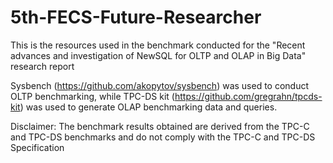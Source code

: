 # 5th-FECS-Future-Researcher
This is the resources used in the benchmark conducted for the "Recent advances and investigation of NewSQL for OLTP and OLAP in Big Data" research report

Sysbench (https://github.com/akopytov/sysbench) was used to conduct OLTP benchmarking, while TPC-DS kit (https://github.com/gregrahn/tpcds-kit) was used to generate OLAP benchmarking data and queries.

Disclaimer: The benchmark results obtained are derived from the TPC-C and TPC-DS benchmarks and do not comply with the TPC-C and TPC-DS Specification
